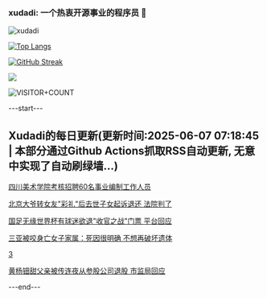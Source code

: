 ### xudadi: 一个热衷开源事业的程序员 👋

![xudadi](https://github-readme-stats-git-masterorgs-github-readme-stats-team.vercel.app/api?username=xudadi)

[![Top Langs](https://github-readme-stats.vercel.app/api/top-langs/?username=xudadi)](https://github.com/anuraghazra/github-readme-stats)

[![GitHub Streak](https://streak-stats.demolab.com?user=xudadi&locale=zh_Hans)](https://git.io/streak-stats)

![](https://raw.githubusercontent.com/xudadi/xudadi/main/assets/github-contribution-grid-snake.svg)

![VISITOR+COUNT](https://komarev.com/ghpvc/?username=xudadi&label=VISITOR+COUNT)


---start---

## Xudadi的每日更新(更新时间:2025-06-07 07:18:45 | 本部分通过Github Actions抓取RSS自动更新, 无意中实现了自动刷绿墙...)

[四川美术学院考核招聘60名事业编制工作人员](https://www.gongkaoleida.com/article/2438257)

[北京大爷转女友"彩礼"后去世子女起诉退还 法院判了](https://m.163.com/news/article/K1DC87TM0530JPVV.html)

[国足无缘世界杯有球迷欲退"收官之战"门票 平台回应](https://m.163.com/news/article/K1D9UQ3M0530JPVV.html)

[三亚被咬身亡女子家属：死因很明确 不想再破坏遗体](https://m.163.com/news/article/K1D4UKA0053469LG.html)

[3](https://m.163.com/touch/news/sub/domestic)

[黄杨钿甜父亲被传连夜从参股公司退股 市监局回应](https://m.163.com/news/article/K1D42JFC053469KC.html)

---end---
